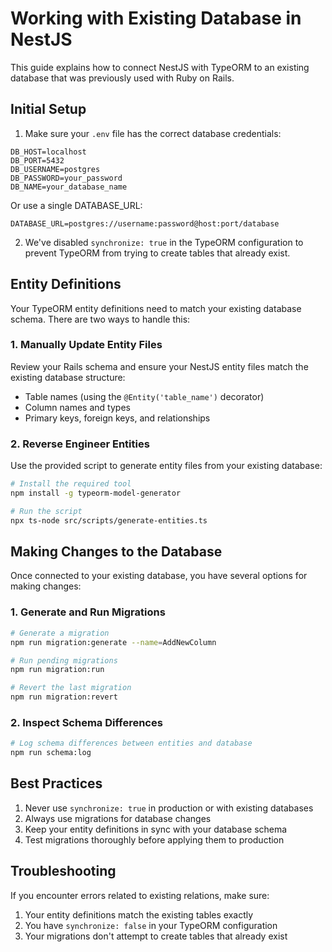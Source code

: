 # Working with Existing Database in NestJS

This guide explains how to connect NestJS with TypeORM to an existing database that was previously used with Ruby on Rails.

## Initial Setup

1. Make sure your `.env` file has the correct database credentials:

```
DB_HOST=localhost
DB_PORT=5432
DB_USERNAME=postgres
DB_PASSWORD=your_password
DB_NAME=your_database_name
```

Or use a single DATABASE_URL:

```
DATABASE_URL=postgres://username:password@host:port/database
```

2. We've disabled `synchronize: true` in the TypeORM configuration to prevent TypeORM from trying to create tables that already exist.

## Entity Definitions

Your TypeORM entity definitions need to match your existing database schema. There are two ways to handle this:

### 1. Manually Update Entity Files

Review your Rails schema and ensure your NestJS entity files match the existing database structure:

- Table names (using the `@Entity('table_name')` decorator)
- Column names and types
- Primary keys, foreign keys, and relationships

### 2. Reverse Engineer Entities

Use the provided script to generate entity files from your existing database:

```bash
# Install the required tool
npm install -g typeorm-model-generator

# Run the script
npx ts-node src/scripts/generate-entities.ts
```

## Making Changes to the Database

Once connected to your existing database, you have several options for making changes:

### 1. Generate and Run Migrations

```bash
# Generate a migration
npm run migration:generate --name=AddNewColumn

# Run pending migrations
npm run migration:run

# Revert the last migration
npm run migration:revert
```

### 2. Inspect Schema Differences

```bash
# Log schema differences between entities and database
npm run schema:log
```

## Best Practices

1. Never use `synchronize: true` in production or with existing databases
2. Always use migrations for database changes
3. Keep your entity definitions in sync with your database schema
4. Test migrations thoroughly before applying them to production

## Troubleshooting

If you encounter errors related to existing relations, make sure:

1. Your entity definitions match the existing tables exactly
2. You have `synchronize: false` in your TypeORM configuration
3. Your migrations don't attempt to create tables that already exist
